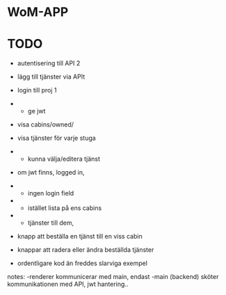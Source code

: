 # WoM-APP

# TODO

- autentisering till API 2
- lägg till tjänster via APIt

- login till proj 1
- - ge jwt
- visa cabins/owned/
- visa tjänster för varje stuga
- - kunna välja/editera tjänst
- om jwt finns, logged in, 
- - ingen login field
- - istället lista på ens cabins
- - tjänster till dem, 
- knapp att beställa en tjänst till en viss cabin
- knappar att radera eller ändra beställda tjänster
- ordentligare kod än freddes slarviga exempel

notes:
-renderer kommunicerar med main, endast
-main (backend) sköter kommunikationen med API, jwt hantering..
